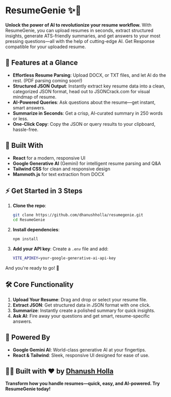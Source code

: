 # ResumeGenie ✨📝

**Unlock the power of AI to revolutionize your resume workflow.** 
With ResumeGenie, you can upload resumes in seconds, extract structured insights, generate ATS-friendly summaries, and get answers to your most pressing questions—all with the help of cutting-edge AI. Get Response compatible for your uploaded resume.

## 🚀 Features at a Glance
- **Effortless Resume Parsing**: Upload DOCX, or TXT files, and let AI do the rest. (PDF parsing coming soon!)
- **Structured JSON Output**: Instantly extract key resume data into a clean, categorized JSON format, head out to JSONCrack.com for visual mindmap of resume.
- **AI-Powered Queries**: Ask questions about the resume—get instant, smart answers.
- **Summarize in Seconds**: Get a crisp, AI-curated summary in 250 words or less.
- **One-Click Copy**: Copy the JSON or query results to your clipboard, hassle-free.

## 🔧 Built With
- **React** for a modern, responsive UI
- **Google Generative AI** (Gemini) for intelligent resume parsing and Q&A
- **Tailwind CSS** for clean and responsive design
- **Mammoth.js** for text extraction from DOCX

## ⚡ Get Started in 3 Steps
1. **Clone the repo**:
    ```bash
    git clone https://github.com/dhanushholla/resumegenie.git
    cd ResumeGenie
    ```

2. **Install dependencies**:
    ```bash
    npm install
    ```

3. **Add your API key**:
    Create a `.env` file and add:
    ```bash
    VITE_APIKEY=your-google-generative-ai-api-key
    ```

And you're ready to go! 🚀

## 🛠 Core Functionality
1. **Upload Your Resume**: Drag and drop or select your resume file.
2. **Extract JSON**: Get structured data in JSON format with one click.
3. **Summarize**: Instantly create a polished summary for quick insights.
4. **Ask AI**: Fire away your questions and get smart, resume-specific answers.

## 🤖 Powered By
- **Google Gemini AI**: World-class generative AI at your fingertips.
- **React & Tailwind**: Sleek, responsive UI designed for ease of use.

## 👨‍💻 Built with ❤️ by [Dhanush Holla](https://dhanushholla.vercel.app)

**Transform how you handle resumes—quick, easy, and AI-powered. Try ResumeGenie today!**